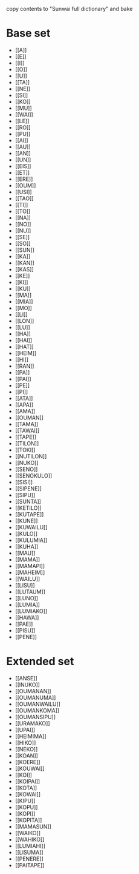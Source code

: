 copy contents to "Sunwai full dictionary" and bake

# Base set

<!-- QueryToSerialize: LIST FROM #base-set SORT to ASC -->
<!-- SerializedQuery: LIST FROM #base-set SORT to ASC -->
- [[A]]
- [[E]]
- [[I]]
- [[O]]
- [[U]]
- [[TA]]
- [[NE]]
- [[SI]]
- [[KO]]
- [[MU]]
- [[WAI]]
- [[LE]]
- [[RO]]
- [[PU]]
- [[AI]]
- [[AU]]
- [[AN]]
- [[UN]]
- [[EIS]]
- [[ET]]
- [[ERE]]
- [[OUM]]
- [[USI]]
- [[TAO]]
- [[TI]]
- [[TO]]
- [[NA]]
- [[NO]]
- [[NU]]
- [[SE]]
- [[SO]]
- [[SUN]]
- [[KA]]
- [[KAN]]
- [[KAS]]
- [[KE]]
- [[KI]]
- [[KU]]
- [[MA]]
- [[MIA]]
- [[MO]]
- [[LI]]
- [[LON]]
- [[LU]]
- [[HA]]
- [[HAI]]
- [[HAT]]
- [[HEIM]]
- [[HI]]
- [[RAN]]
- [[PA]]
- [[PAI]]
- [[PE]]
- [[PI]]
- [[ATA]]
- [[APA]]
- [[AMA]]
- [[OUMAN]]
- [[TAMA]]
- [[TAWAI]]
- [[TAPE]]
- [[TILON]]
- [[TOKI]]
- [[NUTILON]]
- [[NUKO]]
- [[SENO]]
- [[SENOKULO]]
- [[SISI]]
- [[SIPENE]]
- [[SIPU]]
- [[SUNTA]]
- [[KETILO]]
- [[KUTAPE]]
- [[KUNE]]
- [[KUWAILU]]
- [[KULO]]
- [[KULUMIA]]
- [[KUHA]]
- [[MAU]]
- [[MAMA]]
- [[MAMAPI]]
- [[MAHEIM]]
- [[WAILU]]
- [[LISU]]
- [[LUTAUM]]
- [[LUNO]]
- [[LUMIA]]
- [[LUMIAKO]]
- [[HAWA]]
- [[PAE]]
- [[PISU]]
- [[PENE]]
<!-- SerializedQuery END -->

# Extended set

<!-- QueryToSerialize: LIST FROM #extended-set SORT to ASC -->
<!-- SerializedQuery: LIST FROM #extended-set SORT to ASC -->
- [[ANSE]]
- [[INUKO]]
- [[OUMANAN]]
- [[OUMANUMA]]
- [[OUMANWAILU]]
- [[OUMANKOMA]]
- [[OUMANSIPU]]
- [[URAMAKO]]
- [[UPAI]]
- [[HEIMIMA]]
- [[HIKO]]
- [[NEKO]]
- [[KOAN]]
- [[KOERE]]
- [[KOUWAI]]
- [[KOI]]
- [[KOIPAI]]
- [[KOTA]]
- [[KOWAI]]
- [[KIPU]]
- [[KOPU]]
- [[KOPI]]
- [[KOPITA]]
- [[MAMASUN]]
- [[WAIKO]]
- [[WAHIKO]]
- [[LUMIAHI]]
- [[LISUMA]]
- [[PENERE]]
- [[PAITAPE]]
<!-- SerializedQuery END -->



